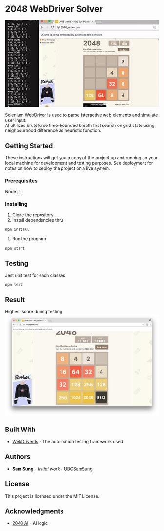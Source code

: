 # 2048 WebDriver Solver

![Preview](/res/2048.gif)

Selenium WebDriver is used to parse interactive web elements and simulate user input.  
AI ultilizes bruteforce time-bounded breath first search on grid state using neighbourhood difference as heuristic function.

## Getting Started

These instructions will get you a copy of the project up and running on your local machine for development and testing purposes. See deployment for notes on how to deploy the project on a live system.

### Prerequisites

Node.js

### Installing

1. Clone the repository
1. Install dependencies thru
```
npm install
```
1. Run the program
```
npm start
```

## Testing

Jest unit test for each classes
```
npm test
```

## Result

Highest score during testing
![Preview](/res/final.png)

## Built With

* [WebDriverJs](https://github.com/SeleniumHQ/selenium/wiki/WebDriverJs) - The automation testing framework used

## Authors

* **Sam Sung** - *Initial work* - [UBCSamSung](https://github.com/UBCSamSung)

## License

This project is licensed under the MIT License.

## Acknowledgments

* [2048 AI](http://sleepycoder.github.io/2014/04/01/2048-ai/) - AI logic

